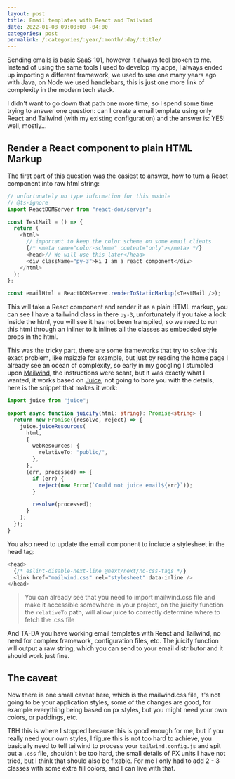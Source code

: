 ```yaml
---
layout: post
title: Email templates with React and Tailwind
date: 2022-01-08 09:00:00 -04:00
categories: post
permalink: /:categories/:year/:month/:day/:title/
---
```


Sending emails is basic SaaS 101, however it always feel broken to me. Instead of using the same tools I used to develop my apps, I always ended up importing a different framework, we used to use one many years ago with Java, on Node we used handlebars, this is just one more link of complexity in the modern tech stack.

I didn't want to go down that path one more time, so I spend some time trying to answer one question: can I create a email template using only React and Tailwind (with my existing configuration) and the answer is: YES! well, mostly...

## Render a React component to plain HTML Markup

The first part of this question was the easiest to answer, how to turn a React component into raw html string:

```ts
// unfortunately no type information for this module
// @ts-ignore
import ReactDOMServer from "react-dom/server";

const TestMail = () => {
  return (
    <html>
      // important to keep the color scheme on some email clients
      {/* <meta name="color-scheme" content="only"></meta> */}
      <head>// We will use this later</head>
      <div className="py-3">Hi I am a react component</div>
    </html>
  );
};

const emailHtml = ReactDOMServer.renderToStaticMarkup(<TestMail />);
```

This will take a React component and render it as a plain HTML markup, you can see I have a tailwind class in there `py-3`, unfortunately if you take a look inside the html, you will see it has not been transpiled, so we need to run this html through an inliner to it inlines all the classes as embedded style props in the html.

This was the tricky part, there are some frameworks that try to solve this exact problem, like maizzle for example, but just by reading the home page I already see an ocean of complexity, so early in my googling I stumbled upon [Mailwind](https://github.com/soheilpro/mailwind), the instructions were scant, but it was exactly what I wanted, it works based on [Juice](https://github.com/Automattic/juice), not going to bore you with the details, here is the snippet that makes it work:

```ts
import juice from "juice";

export async function juicify(html: string): Promise<string> {
  return new Promise((resolve, reject) => {
    juice.juiceResources(
      html,
      {
        webResources: {
          relativeTo: "public/",
        },
      },
      (err, processed) => {
        if (err) {
          reject(new Error(`Could not juice email${err}`));
        }

        resolve(processed);
      }
    );
  });
}
```

You also need to update the email component to include a stylesheet in the head tag:

```ts
<head>
  {/* eslint-disable-next-line @next/next/no-css-tags */}
  <link href="mailwind.css" rel="stylesheet" data-inline />
</head>
```

> You can already see that you need to import mailwind.css file and make it accessible somewhere in your project, on the juicify function the `relativeTo` path, will allow juice to correctly determine where to fetch the .css file

And TA-DA you have working email templates with React and Tailwind, no need for complex framework, configuration files, etc. The juicify function will output a raw string, which you can send to your email distributor and it should work just fine.

## The caveat

Now there is one small caveat here, which is the mailwind.css file, it's not going to be your application styles, some of the changes are good, for example everything being based on px styles, but you might need your own colors, or paddings, etc.

TBH this is where I stopped because this is good enough for me, but if you really need your own styles, I figure this is not too hard to achieve, you basically need to tell tailwind to process your `tailwind.config.js` and spit out a `.css` file, shouldn't be too hard, the small details of PX units I have not tried, but I think that should also be fixable. For me I only had to add 2 - 3 classes with some extra fill colors, and I can live with that.

